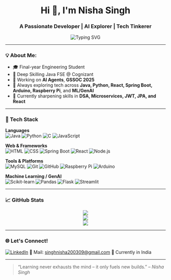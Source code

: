 <h1 align="center">Hi 👋, I'm Nisha Singh</h1>
<h3 align="center">A Passionate Developer | AI Explorer | Tech Tinkerer</h3>

<p align="center">
  <img src="https://readme-typing-svg.herokuapp.com?font=Fira+Code&weight=600&size=22&pause=1000&color=00BFFF&center=true&width=435&lines=Full-Stack+Java+Developer;GenAI+and+ML+Enthusiast;DIY+Electronics+%7C+Raspberry+Pi+%7C+Robotics;Project+Junkie+%7C+Hackathon;Always+learning%2C+always+building!" alt="Typing SVG" />
</p>

---

### 💡 About Me:
- 🎓 Final-year Engineering Student  
- 💼 Deep Skilling Java FSE @ Cognizant  
- 🧠 Working on **AI Agents**, **GSSOC 2025** 
- 🚀 Always exploring tech across **Java, Python, React, Spring Boot, Arduino, Raspberry Pi**, and **ML/GenAI**  
- 🔗 Currently sharpening skills in **DSA, Microservices, JWT, JPA, and React**

---

### 🚀 Tech Stack

**Languages**  
![Java](https://img.shields.io/badge/Java-ED8B00?style=flat&logo=java&logoColor=white)
![Python](https://img.shields.io/badge/Python-3776AB?style=flat&logo=python&logoColor=white)
![C](https://img.shields.io/badge/C-00599C?style=flat&logo=c&logoColor=white)
![JavaScript](https://img.shields.io/badge/JavaScript-F7DF1E?style=flat&logo=javascript&logoColor=black)

**Web & Frameworks**  
![HTML](https://img.shields.io/badge/HTML5-E34F26?style=flat&logo=html5&logoColor=white)
![CSS](https://img.shields.io/badge/CSS3-1572B6?style=flat&logo=css3&logoColor=white)
![Spring Boot](https://img.shields.io/badge/Spring_Boot-6DB33F?style=flat&logo=spring-boot&logoColor=white)
![React](https://img.shields.io/badge/React-20232A?style=flat&logo=react&logoColor=61DAFB)
![Node.js](https://img.shields.io/badge/Node.js-339933?style=flat&logo=node-dot-js&logoColor=white)

**Tools & Platforms**  
![MySQL](https://img.shields.io/badge/MySQL-4479A1?style=flat&logo=mysql&logoColor=white)
![Git](https://img.shields.io/badge/Git-F05032?style=flat&logo=git&logoColor=white)
![GitHub](https://img.shields.io/badge/GitHub-100000?style=flat&logo=github&logoColor=white)
![Raspberry Pi](https://img.shields.io/badge/Raspberry%20Pi-C51A4A?style=flat&logo=raspberry-pi&logoColor=white)
![Arduino](https://img.shields.io/badge/Arduino-00979D?style=flat&logo=arduino&logoColor=white)

**Machine Learning / GenAI**  
![Scikit-learn](https://img.shields.io/badge/scikit--learn-F7931E?style=flat&logo=scikit-learn&logoColor=white)
![Pandas](https://img.shields.io/badge/Pandas-150458?style=flat&logo=pandas&logoColor=white)
![Flask](https://img.shields.io/badge/Flask-000000?style=flat&logo=flask&logoColor=white)
![Streamlit](https://img.shields.io/badge/Streamlit-FF4B4B?style=flat&logo=streamlit&logoColor=white)

---

### 📈 GitHub Stats

<p align="center">
  <img src="https://github-readme-stats.vercel.app/api?username=nisha-collab&show_icons=true&theme=tokyonight" />
  <br/>
  <img src="https://github-readme-streak-stats.herokuapp.com/?user=nisha-collab&theme=tokyonight" />
  <br/>
  <img src="https://github-readme-stats.vercel.app/api/top-langs/?username=nisha-collab&layout=compact&theme=tokyonight" />
</p>

---

### 🌐 Let's Connect!

[![LinkedIn](https://img.shields.io/badge/LinkedIn-blue?logo=linkedin&logoColor=white)](https://www.linkedin.com/in/nisha-collab)
📧 Mail: singhnisha200309@gmail.com
📍 Currently in India

---

> “Learning never exhausts the mind – it only fuels new builds.” – *Nisha Singh*
